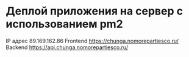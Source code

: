 # Деплой приложения на сервер с использованием pm2

IP адрес 89.169.162.86
Frontend https://chunga.nomorepartiesco.ru/
Backend https://api.chunga.nomorepartiesco.ru/
